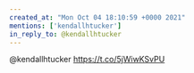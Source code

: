 ```yaml
---
created_at: "Mon Oct 04 18:10:59 +0000 2021"
mentions: ['kendallhtucker']
in_reply_to: @kendallhtucker
---
```


@kendallhtucker https://t.co/5jWiwKSvPU
